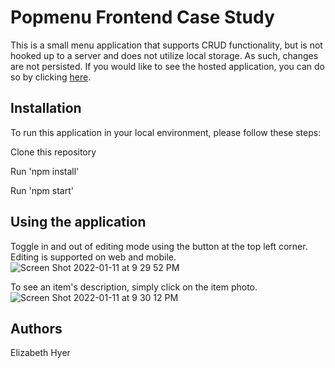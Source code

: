 # Popmenu Frontend Case Study

This is a small menu application that supports CRUD functionality, but is not hooked up to a server and does not utilize local storage. As such, changes are not persisted. If you would like to see the hosted application, you can do so by clicking [here](https://popmenu-frontend-eh.netlify.app/).

## Installation

To run this application in your local environment, please follow these steps:

Clone this repository

Run 'npm install'

Run 'npm start'

## Using the application

Toggle in and out of editing mode using the button at the top left corner. Editing is supported on web and mobile.
![Screen Shot 2022-01-11 at 9 29 52 PM](https://user-images.githubusercontent.com/67919105/149053678-8b5f343a-971b-415a-84b6-9c19d2633fc5.png)

To see an item's description, simply click on the item photo.
![Screen Shot 2022-01-11 at 9 30 12 PM](https://user-images.githubusercontent.com/67919105/149053684-49ebd082-3ac9-4dfd-8601-3abe60408e0c.png)



## Authors

Elizabeth Hyer
